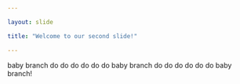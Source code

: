 ```yaml
---

layout: slide

title: "Welcome to our second slide!"

---
```


baby branch do do do do do do
baby branch do do do do do do
baby branch!
